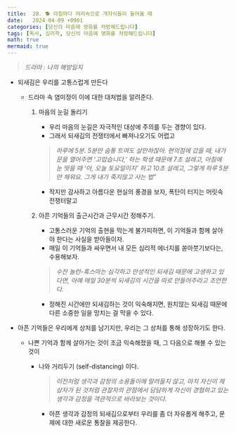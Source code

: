```yaml
---
title:  28. 🐕 아침마다 머리속으로 개자식들이 들어올 때
date:   2024-04-09 +0901
categories: [당신의 마음에 영화를 처방해드립니다]
tags: [독서, 심리학, 당신의 마음에 영화를 처방해드립니다]
math: true
mermaid: true
---
```


> *드라마 : 나의 해방일지*

- 되새김은 우리를 고통스럽게 만든다
    - 드라마 속 염미정이 이에 대한 대처법을 알려준다.
        1. 마음의 눈길 돌리기
            - 우리 마음의 눈길은 자극적인 대상에 주의를 두는 경향이 있다.
            - 그래서 되새김의 전쟁터에서 빠져나오기도 어렵고
            
            > *하루에 5분. 5분만 숨통 트여도 살만하잖아. 편의점에 갔을 때, 내가 문을 열어주면 ‘고맙습니다,’ 하는 학생 때문에 7초 설레고, 아침에 눈 떳을 때 ‘아, 오늘 토요일이지’ 하고 10초 설레고, 그렇게 하루 5분만 채워요. 그게 내가 죽지않고 사는 법”*
            
            - 작지만 감사하고 아름다운 현실의 풍경을 보자, 폭탄이 터지는 머릿속 전쟁터말고
        2. 아픈 기억들의 출근시간과 근무시간 정해주기.
            - 고통스러운 기억의 출현을 막는게 불가피하면, 이 기억들과 함께 살아야 한다는 사실을 받아들이자.
            - 매일 이 기억들과 싸우면서 내 모든 심리적 에너지를 쏟아붓기보다는, 수용해보자.
            
            > *수잔 놀런-혹스마는 심각하고 만성적인 되새김 때문에 고생하고 있다면, 아예 매일 30분씩 되새김의 시간을 따로 만들어주라고 조언한다.*
            
            - 정해진 시간에만 되새김하는 것이 익숙해지면, 원치않는 되새김 때문에 다른 소중한 일을 망치는 걸 막을 수 있다.
    
- 아픈 기억들은 우리에게 상처를 남기지만, 우리는 그 상처를 통해 성장하기도 한다.
    - 나쁜 기억과 함께 살아가는 것이 조금 익숙해졌을 때, 그 다음으로 해볼 수 있는 것이
        - 나와 거리두기 (self-distancing) 이다.
            
            > *이전처럼 생각과 감정의 소용돌이에 말려들지 않고, 마치 자신이 제삼자가 된 것처럼 관찰자의 관점에서 담담하게 자신이 경험하고 있는 생각과 감정을 객관적으로 바라보는 것이다.*
            
            - 아픈 생각과 감정의 되새김으로부터 우리를 좀 더 자유롭게 해주고, 문제에 대한 새로운 통찰을 제공한다.